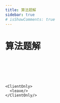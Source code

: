```yaml
---
title: 算法题解
sidebar: true
# isShowComments: true
---
```


# 算法题解

<ClientOnly>
<title-pv/>
</ClientOnly>




```2213ss






<ClientOnly>
  <leave/>
</ClientOnly/>